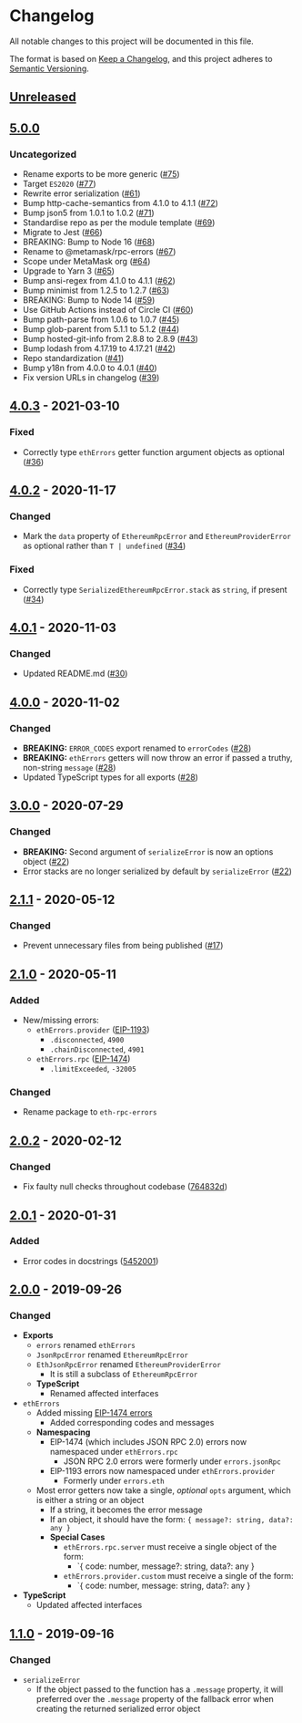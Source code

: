 # Changelog
All notable changes to this project will be documented in this file.

The format is based on [Keep a Changelog](https://keepachangelog.com/en/1.0.0/),
and this project adheres to [Semantic Versioning](https://semver.org/spec/v2.0.0.html).

## [Unreleased]

## [5.0.0]
### Uncategorized
- Rename exports to be more generic ([#75](https://github.com/MetaMask/rpc-errors/pull/75))
- Target `ES2020` ([#77](https://github.com/MetaMask/rpc-errors/pull/77))
- Rewrite error serialization ([#61](https://github.com/MetaMask/rpc-errors/pull/61))
- Bump http-cache-semantics from 4.1.0 to 4.1.1 ([#72](https://github.com/MetaMask/rpc-errors/pull/72))
- Bump json5 from 1.0.1 to 1.0.2 ([#71](https://github.com/MetaMask/rpc-errors/pull/71))
- Standardise repo as per the module template ([#69](https://github.com/MetaMask/rpc-errors/pull/69))
- Migrate to Jest ([#66](https://github.com/MetaMask/rpc-errors/pull/66))
- BREAKING: Bump to Node 16 ([#68](https://github.com/MetaMask/rpc-errors/pull/68))
- Rename to @metamask/rpc-errors ([#67](https://github.com/MetaMask/rpc-errors/pull/67))
- Scope under MetaMask org ([#64](https://github.com/MetaMask/rpc-errors/pull/64))
- Upgrade to Yarn 3 ([#65](https://github.com/MetaMask/rpc-errors/pull/65))
- Bump ansi-regex from 4.1.0 to 4.1.1 ([#62](https://github.com/MetaMask/rpc-errors/pull/62))
- Bump minimist from 1.2.5 to 1.2.7 ([#63](https://github.com/MetaMask/rpc-errors/pull/63))
- BREAKING: Bump to Node 14 ([#59](https://github.com/MetaMask/rpc-errors/pull/59))
- Use GitHub Actions instead of Circle CI ([#60](https://github.com/MetaMask/rpc-errors/pull/60))
- Bump path-parse from 1.0.6 to 1.0.7 ([#45](https://github.com/MetaMask/rpc-errors/pull/45))
- Bump glob-parent from 5.1.1 to 5.1.2 ([#44](https://github.com/MetaMask/rpc-errors/pull/44))
- Bump hosted-git-info from 2.8.8 to 2.8.9 ([#43](https://github.com/MetaMask/rpc-errors/pull/43))
- Bump lodash from 4.17.19 to 4.17.21 ([#42](https://github.com/MetaMask/rpc-errors/pull/42))
- Repo standardization ([#41](https://github.com/MetaMask/rpc-errors/pull/41))
- Bump y18n from 4.0.0 to 4.0.1 ([#40](https://github.com/MetaMask/rpc-errors/pull/40))
- Fix version URLs in changelog ([#39](https://github.com/MetaMask/rpc-errors/pull/39))

## [4.0.3] - 2021-03-10
### Fixed
- Correctly type `ethErrors` getter function argument objects as optional ([#36](https://github.com/MetaMask/eth-rpc-errors/pull/36))

## [4.0.2] - 2020-11-17
### Changed
- Mark the `data` property of `EthereumRpcError` and `EthereumProviderError` as optional rather than `T | undefined` ([#34](https://github.com/MetaMask/eth-rpc-errors/pull/34))

### Fixed
- Correctly type `SerializedEthereumRpcError.stack` as `string`, if present ([#34](https://github.com/MetaMask/eth-rpc-errors/pull/34))

## [4.0.1] - 2020-11-03
### Changed
- Updated README.md ([#30](https://github.com/MetaMask/eth-rpc-errors/pull/30))

## [4.0.0] - 2020-11-02
### Changed
- **BREAKING:** `ERROR_CODES` export renamed to `errorCodes` ([#28](https://github.com/MetaMask/eth-rpc-errors/pull/28))
- **BREAKING:** `ethErrors` getters will now throw an error if passed a truthy, non-string `message` ([#28](https://github.com/MetaMask/eth-rpc-errors/pull/28))
- Updated TypeScript types for all exports ([#28](https://github.com/MetaMask/eth-rpc-errors/pull/28))

## [3.0.0] - 2020-07-29
### Changed
- **BREAKING:** Second argument of `serializeError` is now an options object ([#22](https://github.com/MetaMask/eth-rpc-errors/pull/22))
- Error stacks are no longer serialized by default by `serializeError` ([#22](https://github.com/MetaMask/eth-rpc-errors/pull/22))

## [2.1.1] - 2020-05-12
### Changed
- Prevent unnecessary files from being published ([#17](https://github.com/MetaMask/eth-rpc-errors/pull/17))

## [2.1.0] - 2020-05-11
### Added
- New/missing errors:
  - `ethErrors.provider` ([EIP-1193](https://eips.ethereum.org/EIPS/eip-1474#provider-errors))
    - `.disconnected`, `4900`
    - `.chainDisconnected`, `4901`
  - `ethErrors.rpc` ([EIP-1474](https://eips.ethereum.org/EIPS/eip-1474#error-codes))
    - `.limitExceeded`, `-32005`

### Changed
- Rename package to `eth-rpc-errors`

## [2.0.2] - 2020-02-12
### Changed
- Fix faulty null checks throughout codebase ([764832d](https://github.com/MetaMask/eth-rpc-errors/commit/764832d777f9274ca5bb9a6efa6958db2b640952))

## [2.0.1] - 2020-01-31
### Added
- Error codes in docstrings ([5452001](https://github.com/MetaMask/eth-rpc-errors/commit/545200100af05aeade62ba6b736f5080a6891bc4))

## [2.0.0] - 2019-09-26
### Changed
- **Exports**
  - `errors` renamed `ethErrors`
  - `JsonRpcError` renamed `EthereumRpcError`
  - `EthJsonRpcError` renamed `EthereumProviderError`
    - It is still a subclass of `EthereumRpcError`
  - **TypeScript**
    - Renamed affected interfaces
- `ethErrors`
  - Added missing
  [EIP-1474 errors](https://github.com/ethereum/EIPs/blob/master/EIPS/eip-1474.md)
    - Added corresponding codes and messages
  - **Namespacing**
    - EIP-1474 (which includes JSON RPC 2.0) errors now namespaced under `ethErrors.rpc`
      - JSON RPC 2.0 errors were formerly under `errors.jsonRpc`
    - EIP-1193 errors now namespaced under `ethErrors.provider`
      - Formerly under `errors.eth`
  - Most error getters now take a single, *optional* `opts` argument, which
  is either a string or an object
    - If a string, it becomes the error message
    - If an object, it should have the form: `{ message?: string, data?: any }`
    - **Special Cases**
      - `ethErrors.rpc.server` must receive a single object of the form:
        - `{ code: number, message?: string, data?: any }
      - `ethErrors.provider.custom` must receive a single of the form:
        - `{ code: number, message: string, data?: any }
- **TypeScript**
  - Updated affected interfaces

## [1.1.0] - 2019-09-16
### Changed
- `serializeError`
  - If the object passed to the function has a `.message` property, it will preferred over the `.message` property of the fallback error when creating the returned serialized error object

[Unreleased]: https://github.com/MetaMask/rpc-errors/compare/v5.0.0...HEAD
[5.0.0]: https://github.com/MetaMask/rpc-errors/compare/v4.0.3...v5.0.0
[4.0.3]: https://github.com/MetaMask/rpc-errors/compare/v4.0.2...v4.0.3
[4.0.2]: https://github.com/MetaMask/rpc-errors/compare/v4.0.1...v4.0.2
[4.0.1]: https://github.com/MetaMask/rpc-errors/compare/v4.0.0...v4.0.1
[4.0.0]: https://github.com/MetaMask/rpc-errors/compare/v3.0.0...v4.0.0
[3.0.0]: https://github.com/MetaMask/rpc-errors/compare/v2.1.1...v3.0.0
[2.1.1]: https://github.com/MetaMask/rpc-errors/compare/v2.1.0...v2.1.1
[2.1.0]: https://github.com/MetaMask/rpc-errors/compare/v2.0.2...v2.1.0
[2.0.2]: https://github.com/MetaMask/rpc-errors/compare/v2.0.1...v2.0.2
[2.0.1]: https://github.com/MetaMask/rpc-errors/compare/v2.0.0...v2.0.1
[2.0.0]: https://github.com/MetaMask/rpc-errors/compare/v1.1.0...v2.0.0
[1.1.0]: https://github.com/MetaMask/rpc-errors/releases/tag/v1.1.0
